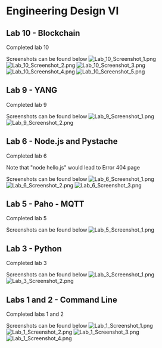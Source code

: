 # Engineering Design VI

## Lab 10 - Blockchain
Completed lab 10 

Screenshots can be found below
![Lab_10_Screenshot_1.png](https://github.com/aszpindo/Engineering-Design-6/blob/main/Lab_Images/Lab_10_Screenshot_1.png)
![Lab_10_Screenshot_2.png](https://github.com/aszpindo/Engineering-Design-6/blob/main/Lab_Images/Lab_10_Screenshot_2.png)
![Lab_10_Screenshot_3.png](https://github.com/aszpindo/Engineering-Design-6/blob/main/Lab_Images/Lab_10_Screenshot_3.png)
![Lab_10_Screenshot_4.png](https://github.com/aszpindo/Engineering-Design-6/blob/main/Lab_Images/Lab_10_Screenshot_4.png)
![Lab_10_Screenshot_5.png](https://github.com/aszpindo/Engineering-Design-6/blob/main/Lab_Images/Lab_10_Screenshot_5.png)

## Lab 9 - YANG
Completed lab 9 

Screenshots can be found below
![Lab_9_Screenshot_1.png](https://github.com/aszpindo/Engineering-Design-6/blob/main/Lab_Images/Lab_9_Screenshot_1.png)
![Lab_9_Screenshot_2.png](https://github.com/aszpindo/Engineering-Design-6/blob/main/Lab_Images/Lab_9_Screenshot_2.png)

## Lab 6 - Node.js and Pystache
Completed lab 6 

Note that "node hello.js" would lead to Error 404 page

Screenshots can be found below
![Lab_6_Screenshot_1.png](https://github.com/aszpindo/Engineering-Design-6/blob/main/Lab_Images/Lab_6_Screenshot_1.png)
![Lab_6_Screenshot_2.png](https://github.com/aszpindo/Engineering-Design-6/blob/main/Lab_Images/Lab_6_Screenshot_2.png)
![Lab_6_Screenshot_3.png](https://github.com/aszpindo/Engineering-Design-6/blob/main/Lab_Images/Lab_6_Screenshot_3.png)

## Lab 5 - Paho - MQTT
Completed lab 5 

Screenshots can be found below
![Lab_5_Screenshot_1.png](https://github.com/aszpindo/Engineering-Design-6/blob/main/Lab_Images/Lab_5_Screenshot_1.png)

## Lab 3 - Python
Completed lab 3 

Screenshots can be found below
![Lab_3_Screenshot_1.png](https://github.com/aszpindo/Engineering-Design-6/blob/main/Lab_Images/Lab_3_Screenshot_1.png)
![Lab_3_Screenshot_2.png](https://github.com/aszpindo/Engineering-Design-6/blob/main/Lab_Images/Lab_3_Screenshot_2.png)

## Labs 1 and 2 - Command Line
Completed labs 1 and 2 

Screenshots can be found below
![Lab_1_Screenshot_1.png](https://github.com/aszpindo/Engineering-Design-6/blob/main/Lab_Images/Lab_1_Screenshot_1.png)
![Lab_1_Screenshot_2.png](https://github.com/aszpindo/Engineering-Design-6/blob/main/Lab_Images/Lab_1_Screenshot_2.png)
![Lab_1_Screenshot_3.png](https://github.com/aszpindo/Engineering-Design-6/blob/main/Lab_Images/Lab_1_Screenshot_3.png)
![Lab_1_Screenshot_4.png](https://github.com/aszpindo/Engineering-Design-6/blob/main/Lab_Images/Lab_1_Screenshot_4.png)
